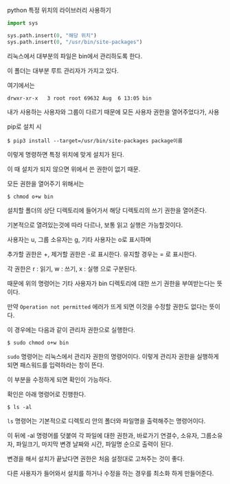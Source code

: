 python 특정 위치의 라이브러리 사용하기





```python
import sys

sys.path.insert(0, "해당 위치")
sys.path.insert(0, "/usr/bin/site-packages")

```

리눅스에서 대부분의 파일은 bin에서 관리하도록 한다.

이 폴더는 대부분 루트 관리자가 가지고 있다.



여기에서는

```shell
drwxr-xr-x   3 root root 69632 Aug  6 13:05 bin
```

내가 사용하는 사용자와 그룹이 다르기 때문에 모든 사용자 권한을 열어주었다가, 사용

pip로 설치 시 



```shell
$ pip3 install --target=/usr/bin/site-packages package이름
```

이렇게 명령하면 특정 위치에 맞게 설치가 된다.

이 때 설치가 되지 않으면 위에서 쓴 권한이 없기 때문.

모든 권한을 열어주기 위해서는 



```shell
$ chmod o+w bin
```

설치할 폴더의 상단 디렉토리에 들어가서 해당 디렉토리의 쓰기 권한을 열어준다.

기본적으로 열려있는것에 따라 다르나, 보통 읽고 실행은 가능할것이다.



사용자는 u, 그룹 소유자는 g, 기타 사용자는 o로 표시하며

추가할 권한은 +, 제거할 권한은 -로 표시한다. 유지할 경우는 = 로 표시한다.

각 권한은 r : 읽기, w : 쓰기, x : 실행 으로 구분된다.

때문에 위의 명령어는 기타 사용자가 bin 디렉토리에 대한 쓰기 권한을 부여받는다는 뜻이다.

만약 `Operation not permitted` 에러가 뜨게 되면 이것을 수정할 권한도 없다는 뜻이다.

이 경우에는 다음과 같이 관리자 권한으로 실행한다.

```shell
$ sudo chmod o+w bin
```

`sudo` 명령어는 리눅스에서 관리자 권한의 명령어이다. 이렇게 관리자 권한을 실행하게 되면 패스워드를 입력하라는 창이 뜬다.

이 부분을 수정하게 되면 확인이 가능하다.



확인은 아래 명령어로 진행한다.

```shell
$ ls -al
```

`ls` 명령어는 기본적으로 디렉토리 안의 폴더와 파일명을 출력해주는 명령어이다. 

이 뒤에 -al 명령어를 덧붙여 각 파일에 대한 권한과, 바로가기 연결수, 소유자, 그룹소유자, 파일크기, 마지막 변경 날짜와 시간, 파일명 순으로 출력이 된다.



변경을 해서 설치가 끝났다면 권한은 처음 설정대로 고쳐주는 것이 좋다.

다른 사용자가 들어와서 설치를 하거나 수정을 하는 경우를 최소화 하게 만들어준다.

